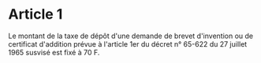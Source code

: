 # Article 1

Le montant de la taxe de dépôt d'une demande de brevet d'invention ou de certificat d'addition prévue à l'article 1er du décret n° 65-622 du 27 juillet 1965 susvisé est fixé à 70 F.
